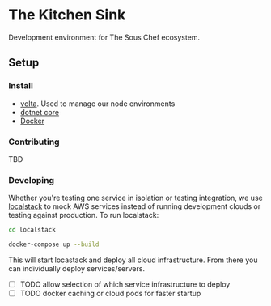 # The Kitchen Sink

Development environment for The Sous Chef ecosystem.

## Setup

### Install

- [volta](https://volta.sh/). Used to manage our node environments
- [dotnet core](https://dotnet.microsoft.com/en-us/download)
- [Docker](https://docs.docker.com/get-docker/)

### Contributing

TBD

### Developing

Whether you're testing one service in isolation or testing integration, we use [localstack](https://localstack.cloud/) to mock AWS services instead of running development clouds or testing against production. To run localstack:

```sh
cd localstack

docker-compose up --build
```

This will start locastack and deploy all cloud infrastructure. From there you can individually deploy services/servers.

- [ ] TODO allow selection of which service infrastructure to deploy
- [ ] TODO docker caching or cloud pods for faster startup
